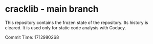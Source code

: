 # cracklib - main branch

This repository contains the frozen state of the repository.
Its history is cleared. It is used only for static code
analysis with Codacy.

Commit Time: 1712980268